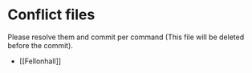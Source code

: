 # Conflict files
Please resolve them and commit per command (This file will be deleted before the commit).
- [[Fellonhall]]